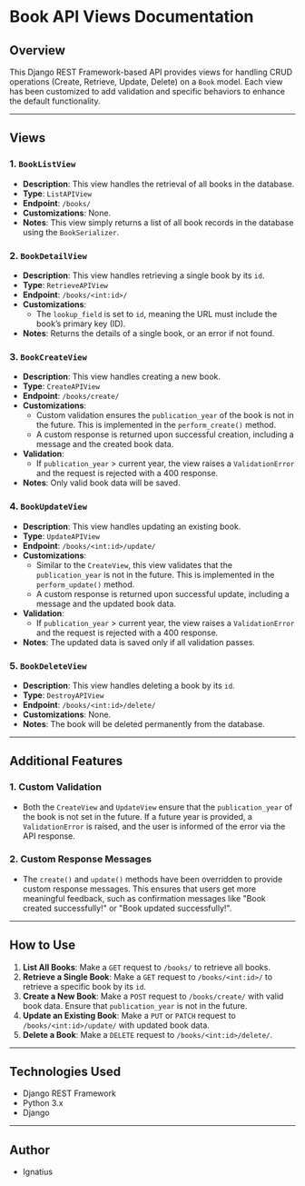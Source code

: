 # Book API Views Documentation

## Overview
This Django REST Framework-based API provides views for handling CRUD operations (Create, Retrieve, Update, Delete) on a `Book` model. Each view has been customized to add validation and specific behaviors to enhance the default functionality.

---

## Views

### 1. `BookListView`
- **Description**: This view handles the retrieval of all books in the database.
- **Type**: `ListAPIView`
- **Endpoint**: `/books/`
- **Customizations**: None.
- **Notes**: This view simply returns a list of all book records in the database using the `BookSerializer`.

### 2. `BookDetailView`
- **Description**: This view handles retrieving a single book by its `id`.
- **Type**: `RetrieveAPIView`
- **Endpoint**: `/books/<int:id>/`
- **Customizations**: 
  - The `lookup_field` is set to `id`, meaning the URL must include the book’s primary key (ID).
- **Notes**: Returns the details of a single book, or an error if not found.

### 3. `BookCreateView`
- **Description**: This view handles creating a new book.
- **Type**: `CreateAPIView`
- **Endpoint**: `/books/create/`
- **Customizations**:
  - Custom validation ensures the `publication_year` of the book is not in the future. This is implemented in the `perform_create()` method.
  - A custom response is returned upon successful creation, including a message and the created book data.
- **Validation**:
  - If `publication_year` > current year, the view raises a `ValidationError` and the request is rejected with a 400 response.
- **Notes**: Only valid book data will be saved.

### 4. `BookUpdateView`
- **Description**: This view handles updating an existing book.
- **Type**: `UpdateAPIView`
- **Endpoint**: `/books/<int:id>/update/`
- **Customizations**:
  - Similar to the `CreateView`, this view validates that the `publication_year` is not in the future. This is implemented in the `perform_update()` method.
  - A custom response is returned upon successful update, including a message and the updated book data.
- **Validation**:
  - If `publication_year` > current year, the view raises a `ValidationError` and the request is rejected with a 400 response.
- **Notes**: The updated data is saved only if all validation passes.

### 5. `BookDeleteView`
- **Description**: This view handles deleting a book by its `id`.
- **Type**: `DestroyAPIView`
- **Endpoint**: `/books/<int:id>/delete/`
- **Customizations**: None.
- **Notes**: The book will be deleted permanently from the database.

---

## Additional Features

### 1. **Custom Validation**
- Both the `CreateView` and `UpdateView` ensure that the `publication_year` of the book is not set in the future. If a future year is provided, a `ValidationError` is raised, and the user is informed of the error via the API response.

### 2. **Custom Response Messages**
- The `create()` and `update()` methods have been overridden to provide custom response messages. This ensures that users get more meaningful feedback, such as confirmation messages like "Book created successfully!" or "Book updated successfully!".

---

## How to Use

1. **List All Books**: Make a `GET` request to `/books/` to retrieve all books.
2. **Retrieve a Single Book**: Make a `GET` request to `/books/<int:id>/` to retrieve a specific book by its `id`.
3. **Create a New Book**: Make a `POST` request to `/books/create/` with valid book data. Ensure that `publication_year` is not in the future.
4. **Update an Existing Book**: Make a `PUT` or `PATCH` request to `/books/<int:id>/update/` with updated book data.
5. **Delete a Book**: Make a `DELETE` request to `/books/<int:id>/delete/`.

---

## Technologies Used
- Django REST Framework
- Python 3.x
- Django

---

## Author
- Ignatius
